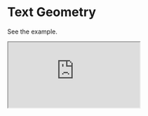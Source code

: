 # Text Geometry

See the example.

<iframe class="playground" src="https://alibaba.github.io/G3D/playground/?embed#item=text-geometry"></iframe>